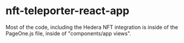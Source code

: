 # nft-teleporter-react-app

Most of the code, including the Hedera NFT integration is inside of the PageOne.js file, inside of "components/app views".
